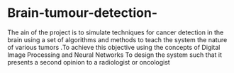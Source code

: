 # Brain-tumour-detection-
The ain of the project is to simulate techniques for cancer detection in the brain using a set of algorithms and methods to teach the system the nature of various tumors .To achieve this objective using the concepts of Digital Image Processing and Neural Networks  To design the system such that it presents a second opinion to a radiologist or oncologist
